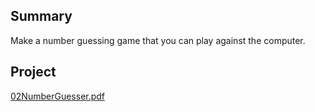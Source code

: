 ## Summary

 Make a number guessing game that you can play against the
computer. 

## Project

[02NumberGuesser.pdf](../files/02NumberGuesser.pdf)
